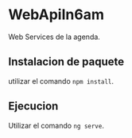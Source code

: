 # WebApiIn6am
Web Services de la agenda.
## Instalacion de paquete
utilizar el comando `npm install`.

## Ejecucion
Utilizar el comando `ng serve`.
